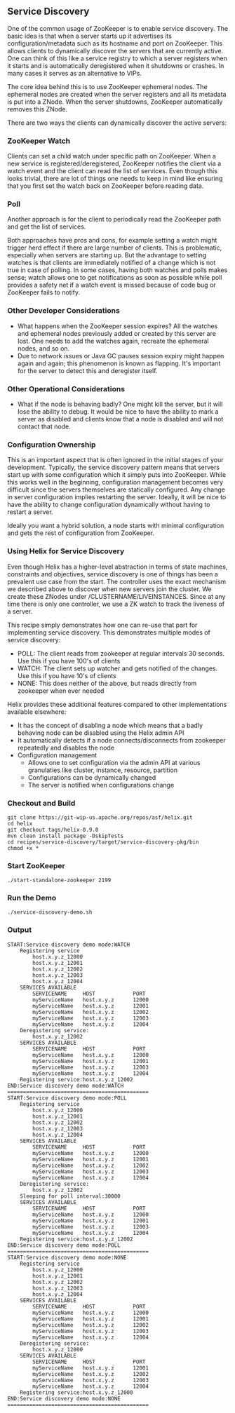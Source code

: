 <!---
Licensed to the Apache Software Foundation (ASF) under one
or more contributor license agreements.  See the NOTICE file
distributed with this work for additional information
regarding copyright ownership.  The ASF licenses this file
to you under the Apache License, Version 2.0 (the
"License"); you may not use this file except in compliance
with the License.  You may obtain a copy of the License at

  http://www.apache.org/licenses/LICENSE-2.0

Unless required by applicable law or agreed to in writing,
software distributed under the License is distributed on an
"AS IS" BASIS, WITHOUT WARRANTIES OR CONDITIONS OF ANY
KIND, either express or implied.  See the License for the
specific language governing permissions and limitations
under the License.
-->
Service Discovery
-----------------

One of the common usage of ZooKeeper is to enable service discovery.
The basic idea is that when a server starts up it advertises its configuration/metadata such as its hostname and port on ZooKeeper.
This allows clients to dynamically discover the servers that are currently active. One can think of this like a service registry to which a server registers when it starts and
is automatically deregistered when it shutdowns or crashes. In many cases it serves as an alternative to VIPs.

The core idea behind this is to use ZooKeeper ephemeral nodes. The ephemeral nodes are created when the server registers and all its metadata is put into a ZNode.
When the server shutdowns, ZooKeeper automatically removes this ZNode.

There are two ways the clients can dynamically discover the active servers:

### ZooKeeper Watch

Clients can set a child watch under specific path on ZooKeeper.
When a new service is registered/deregistered, ZooKeeper notifies the client via a watch event and the client can read the list of services. Even though this looks trivial,
there are lot of things one needs to keep in mind like ensuring that you first set the watch back on ZooKeeper before reading data.


### Poll

Another approach is for the client to periodically read the ZooKeeper path and get the list of services.

Both approaches have pros and cons, for example setting a watch might trigger herd effect if there are large number of clients. This is problematic, especially when servers are starting up.
But the advantage to setting watches is that clients are immediately notified of a change which is not true in case of polling.
In some cases, having both watches and polls makes sense; watch allows one to get notifications as soon as possible while poll provides a safety net if a watch event is missed because of code bug or ZooKeeper fails to notify.

### Other Developer Considerations
* What happens when the ZooKeeper session expires? All the watches and ephemeral nodes previously added or created by this server are lost. One needs to add the watches again, recreate the ephemeral nodes, and so on.
* Due to network issues or Java GC pauses session expiry might happen again and again; this phenomenon is known as flapping. It\'s important for the server to detect this and deregister itself.

### Other Operational Considerations
* What if the node is behaving badly? One might kill the server, but it will lose the ability to debug. It would be nice to have the ability to mark a server as disabled and clients know that a node is disabled and will not contact that node.

### Configuration Ownership

This is an important aspect that is often ignored in the initial stages of your development. Typically, the service discovery pattern means that servers start up with some configuration which it simply puts into ZooKeeper. While this works well in the beginning, configuration management becomes very difficult since the servers themselves are statically configured. Any change in server configuration implies restarting the server. Ideally, it will be nice to have the ability to change configuration dynamically without having to restart a server.

Ideally you want a hybrid solution, a node starts with minimal configuration and gets the rest of configuration from ZooKeeper.

### Using Helix for Service Discovery

Even though Helix has a higher-level abstraction in terms of state machines, constraints and objectives, service discovery is one of things has been a prevalent use case from the start.
The controller uses the exact mechanism we described above to discover when new servers join the cluster. We create these ZNodes under /CLUSTERNAME/LIVEINSTANCES.
Since at any time there is only one controller, we use a ZK watch to track the liveness of a server.

This recipe simply demonstrates how one can re-use that part for implementing service discovery. This demonstrates multiple modes of service discovery:

* POLL: The client reads from zookeeper at regular intervals 30 seconds. Use this if you have 100's of clients
* WATCH: The client sets up watcher and gets notified of the changes. Use this if you have 10's of clients
* NONE: This does neither of the above, but reads directly from zookeeper when ever needed

Helix provides these additional features compared to other implementations available elsewhere:

* It has the concept of disabling a node which means that a badly behaving node can be disabled using the Helix admin API
* It automatically detects if a node connects/disconnects from zookeeper repeatedly and disables the node
* Configuration management
    * Allows one to set configuration via the admin API at various granulaties like cluster, instance, resource, partition
    * Configurations can be dynamically changed
    * The server is notified when configurations change


### Checkout and Build

```
git clone https://git-wip-us.apache.org/repos/asf/helix.git
cd helix
git checkout tags/helix-0.9.0
mvn clean install package -DskipTests
cd recipes/service-discovery/target/service-discovery-pkg/bin
chmod +x *
```

### Start ZooKeeper

```
./start-standalone-zookeeper 2199
```

### Run the Demo

```
./service-discovery-demo.sh
```

### Output

```
START:Service discovery demo mode:WATCH
	Registering service
		host.x.y.z_12000
		host.x.y.z_12001
		host.x.y.z_12002
		host.x.y.z_12003
		host.x.y.z_12004
	SERVICES AVAILABLE
		SERVICENAME 	HOST 			PORT
		myServiceName 	host.x.y.z 		12000
		myServiceName 	host.x.y.z 		12001
		myServiceName 	host.x.y.z 		12002
		myServiceName 	host.x.y.z 		12003
		myServiceName 	host.x.y.z 		12004
	Deregistering service:
		host.x.y.z_12002
	SERVICES AVAILABLE
		SERVICENAME 	HOST 			PORT
		myServiceName 	host.x.y.z 		12000
		myServiceName 	host.x.y.z 		12001
		myServiceName 	host.x.y.z 		12003
		myServiceName 	host.x.y.z 		12004
	Registering service:host.x.y.z_12002
END:Service discovery demo mode:WATCH
=============================================
START:Service discovery demo mode:POLL
	Registering service
		host.x.y.z_12000
		host.x.y.z_12001
		host.x.y.z_12002
		host.x.y.z_12003
		host.x.y.z_12004
	SERVICES AVAILABLE
		SERVICENAME 	HOST 			PORT
		myServiceName 	host.x.y.z 		12000
		myServiceName 	host.x.y.z 		12001
		myServiceName 	host.x.y.z 		12002
		myServiceName 	host.x.y.z 		12003
		myServiceName 	host.x.y.z 		12004
	Deregistering service:
		host.x.y.z_12002
	Sleeping for poll interval:30000
	SERVICES AVAILABLE
		SERVICENAME 	HOST 			PORT
		myServiceName 	host.x.y.z 		12000
		myServiceName 	host.x.y.z 		12001
		myServiceName 	host.x.y.z 		12003
		myServiceName 	host.x.y.z 		12004
	Registering service:host.x.y.z_12002
END:Service discovery demo mode:POLL
=============================================
START:Service discovery demo mode:NONE
	Registering service
		host.x.y.z_12000
		host.x.y.z_12001
		host.x.y.z_12002
		host.x.y.z_12003
		host.x.y.z_12004
	SERVICES AVAILABLE
		SERVICENAME 	HOST 			PORT
		myServiceName 	host.x.y.z 		12000
		myServiceName 	host.x.y.z 		12001
		myServiceName 	host.x.y.z 		12002
		myServiceName 	host.x.y.z 		12003
		myServiceName 	host.x.y.z 		12004
	Deregistering service:
		host.x.y.z_12000
	SERVICES AVAILABLE
		SERVICENAME 	HOST 			PORT
		myServiceName 	host.x.y.z 		12001
		myServiceName 	host.x.y.z 		12002
		myServiceName 	host.x.y.z 		12003
		myServiceName 	host.x.y.z 		12004
	Registering service:host.x.y.z_12000
END:Service discovery demo mode:NONE
=============================================
```
